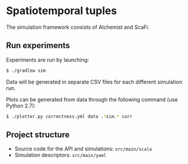 # Spatiotemporal tuples

The simulation framework consists of Alchemist and ScaFi.

## Run experiments

Experiments are run by launching: 

```bash
$ ./gradlew sim
```

Data will be generated in separate CSV files for each different simulation run. 

Plots can be generated from data through the following command (use Python 2.7):

```bash
$ ./plotter.py correctness.yml data .*sim.* corr
```

## Project structure

- Source code for the API and simulations: `src/main/scala`
- Simulation descriptors: `src/main/yaml`

<!--
# Learning simulations with ScaFi-Alchemist

* ScaFi is an aggregate programming framework
* Alchemist is a (meta-)simulator

## Alchemist

### Conceptual model

- **Molecule**: name of a data item
- **Concentration**: value associated to a particular molecule
- **Node**: a container of molecules/reactions, living inside an environment
- **Environment**: the Alchemist abstration for the space.
    - It is a container for nodes, and it is able to tell:
  a) Where the nodes are in the space - i.e. their position
  b) How distant are two nodes
  c) Optionally, it may provide support for moving nodes
- **Linking rule**: a function of the current status of the environment that associates to each node a
  neighborhood
    - **Neighborhood**: an entity composed by a node (centre) + a set of nodes (neighbors)
- **Reaction**: any event that can change (through an **action**) the state of the environment
    - Consists of 0+ **conditions**, 1+ **actions**, and a **time distribution**
    - Conditions, time distribution, static rate, and rate equation affect the **frequency** of the reaction
- Alchemist implements an optimised version (NRM) of Gillespie's Stochastic Simulation Algorithm (SSA)

So

- The **system state** depends on the configuration of molecules floating in it
- The **system evolution** depends on the kinds of chemical reactions applicable over time

Another key concept is the **dependency graph**

- Actions are outputs
- Conditions are inputs

### Running simulations

Use task configured in `build.gradle.kts`:

```bash
$ ./gradlew hello
```

Basically, all you need to do to launch a simulation (batch) is running `it.unibo.alchemist.Alchemist`
 with your simulation's descriptor. So, another approach is the following:

```bash
./gradlew fatJar # or shadowJar

java -Xmx2524m -cp "build/libs/<MYFATJAR>.jar" \
  it.unibo.alchemist.Alchemist \
  -b -var random \
  -y <path-to-yaml> -e data/20191004-test \
  -t 100 -p 1 -v &> exec.txt &
```

### Scafi

The simulation descriptor must indicate `incarnation: scafi`
 and configure a `RunScafiProgram` action
 pointing to the class of some class implementing `AggregateProgram`.

```yaml
incarnation: scafi

pools:
  - pool: &program
    - time-distribution:
        type: ExponentialTime
        parameters: [1]
      type: Event
      actions:
        - type: RunScafiProgram
          parameters: [it.unibo.casestudy.HelloWorld, 5.0] # second argument is retention time
    - program: send
```
An example ScaFi program is the following

```scala
package it.unibo.casestudy

import it.unibo.alchemist.model.implementations.molecules.SimpleMolecule
import it.unibo.alchemist.model.scafi.ScafiIncarnationForAlchemist._

class HelloWorld extends AggregateProgram with StandardSensors with Gradients {
  override def main(): Any = {
    val x = node.get[Int]("prova")
    node.put("prova2", x+1)
    classicGradient(mid==100)
  }
}
```
-->